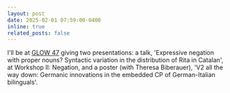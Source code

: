 ```yaml
---
layout: post
date: 2025-02-01 07:59:00-0400
inline: true
related_posts: false
---
```


I'll be at [GLOW 47](https://glowlinguistics.org/47/) giving two presentations: a talk, 'Expressive negation with proper nouns? Syntactic variation in the distribution of Rita in Catalan', at Workshop II: Negation, and a poster (with Theresa Biberauer), 'V2 all the way down: Germanic innovations in the embedded CP of German-Italian bilinguals'.
